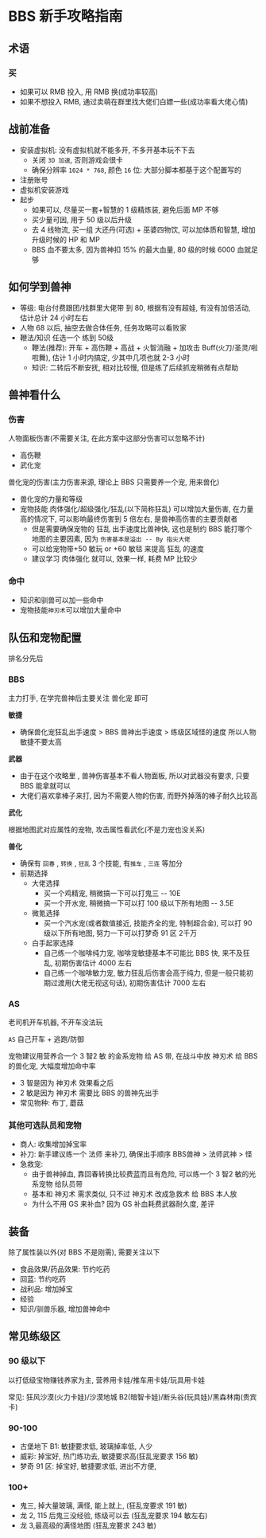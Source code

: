 # BBS 新手攻略指南

## 术语

### 买

- 如果可以 RMB 投入, 用 RMB 换(成功率较高)
- 如果不想投入 RMB, 通过卖萌在群里找大佬们白嫖一些(成功率看大佬心情)

## 战前准备

- 安装虚拟机: 没有虚拟机就不能多开, 不多开基本玩不下去
    - 关闭 `3D 加速`, 否则游戏会很卡
    - 确保分辨率 `1024 * 768`, 颜色 `16` 位: 大部分脚本都基于这个配置写的
- 注册账号
- 虚拟机安装游戏
- 起步
    - 如果可以, 尽量买一套+智慧的 1 级精炼装, 避免后面 MP 不够
    - 买少量可因, 用于 50 级以后升级
    - 去 4 线物流, 买一组 大还丹(可选) + 巫婆四物饮, 可以加体质和智慧, 增加升级时候的 HP 和 MP
    - BBS 血不要太多, 因为兽神扣 15% 的最大血量, 80 级的时候 6000 血就足够

## 如何学到兽神

- 等级: 电台付费跟团/找群里大佬带 到 80, 根据有没有超娃, 有没有加倍活动, 估计总计 24 小时左右
- 人物 68 以后, 抽空去做合体任务, 任务攻略可以看败家
- 鞭法/知识 任选一个 练到 50级
    - 鞭法(推荐): 开车 + 高伤鞭 + 高战 + 火智消融 + 加攻击 Buff(火刀/圣灵/啦啦舞), 估计 1 小时内搞定, 少其中几项也就 2-3 小时
    - 知识: 二转后不断安抚, 相对比较慢, 但是练了后续抓宠稍微有点帮助

## 兽神看什么
    
### 伤害

人物面板伤害(不需要关注, 在此方案中这部分伤害可以忽略不计)

- 高伤鞭
- 武化宠

兽化宠的伤害(主力伤害来源, 理论上 BBS 只需要养一个宠, 用来兽化)

- 兽化宠的力量和等级
- 宠物技能 肉体强化/超级强化/狂乱(以下简称狂乱) 可以增加大量伤害, 在力量高的情况下, 可以影响最终伤害到 5 倍左右, 是兽神高伤害的主要贡献者
    - 但是需要确保宠物的 狂乱 出手速度比兽神快, 这也是制约 BBS 能打哪个地图的主要因素, 因为 `伤害基本是溢出 -- By 指尖大佬`
    - 可以给宠物带+50 敏玩 or +60 敏毯 来提高 狂乱 的速度
    - 建议学习 肉体强化 就可以, 效果一样, 耗费 MP 比较少

### 命中

- 知识和驯兽可以加一些命中
- 宠物技能`神刃术`可以增加大量命中

## 队伍和宠物配置

排名分先后

### BBS

主力打手,  在学完兽神后主要关注 兽化宠 即可

**敏捷**

- 确保兽化宠狂乱出手速度 > BBS 兽神出手速度 > 练级区域怪的速度 所以人物敏捷不要太高

**武器**

- 由于在这个攻略里 , 兽神伤害基本不看人物面板, 所以对武器没有要求, 只要 BBS 能拿就可以
- 大佬们喜欢拿棒子来打, 因为不需要人物的伤害, 而野外掉落的棒子耐久比较高

**武化**

根据地图武对应属性的宠物, 攻击属性看武化(不是力宠也没关系)

**兽化**

- 确保有 `回春` , `转换` , `狂乱`  3 个技能, 有`推车` , `三连` 等加分
- 前期选择
    - 大佬选择
        - 买一个鸡精宠, 稍微搞一下可以打鬼三 -- 10E
        - 买一个开水宠, 稍微搞一下可以打 100 级以下所有地图 -- 3.5E
    - 微氪选择
        - 买一个汽水宠(或者数值接近, 技能齐全的宠, 特制超合金),  可以打 90 级以下所有地图, 努力一下可以打梦奇 91 区 2千万
    - 白手起家选择
        - 自己练一个咖啡纯力宠, 咖啡宠敏捷基本不可能比 BBS 快, 来不及狂乱, 初期伤害估计 4000 左右
        - 自己练一个咖啡敏力宠, 敏力狂乱后伤害会高于纯力, 但是一般只能初期过渡用(大佬无视这句话), 初期伤害估计 7000 左右

### AS

老司机开车机器, 不开车没法玩

`AS` 自己开车 + 逃跑/防御

宠物建议用营养合一个 3 智2 敏 的金系宠物 给 AS 带, 在战斗中放 神刃术 给 BBS 的兽化宠, 大幅度增加命中率

- 3 智是因为 神刃术 效果看之后
- 2 敏是因为 神刃术 需要比 BBS 的兽神先出手
- 常见物种: 布丁, 蘑菇

### 其他可选队员和宠物

- 商人: 收集增加掉宝率
- 补刀: 新手建议练一个 法师  来补刀, 确保出手顺序 BBS兽神 > 法师武神 >  怪
- 急救宠:
    - 由于兽神掉血, 靠回春转换比较费蓝而且有危险, 可以练一个 3 智2 敏的光系宠物 给队员带
    - 基本和 神刃术 需求类似, 只不过 神刃术 改成急救术  给 BBS 本人放
    - 为什么不用 GS 来补血? 因为 GS 补血耗费武器耐久度, 差评

## 装备

除了属性装以外(对 BBS 不是刚需), 需要关注以下

- 食品效果/药品效果: 节约吃药
- 回蓝: 节约吃药
- 战利品: 增加掉宝
- 经验
- 知识/驯兽乐器, 增加兽神命中

## 常见练级区

### 90 级以下

以打低级宝物赚钱养家为主, 营养用卡娃/推车用卡娃/玩具用卡娃

常见: 狂风沙漠(火力卡娃)/沙漠地城 B2(暗智卡娃)/断头谷(玩具娃)/黑森林南(贵宾卡)

### 90-100

- 古堡地下 B1: 敏捷要求低, 玻璃掉率低, 人少
- 威彩: 掉宝好, 热门练功去, 敏捷要求高(狂乱宠要求 156 敏)
- 梦奇 91 区: 掉宝好, 敏捷要求低, 进出不方便, 

### 100+

- 鬼三, 掉大量玻璃, 满怪, 能上就上, (狂乱宠要求 191 敏)
- 龙 2, 115 后鬼三没经验, 练级可以去 (狂乱宠要求 194 敏左右)
- 龙 3,最高级的满怪地图 (狂乱宠要求 243 敏) 